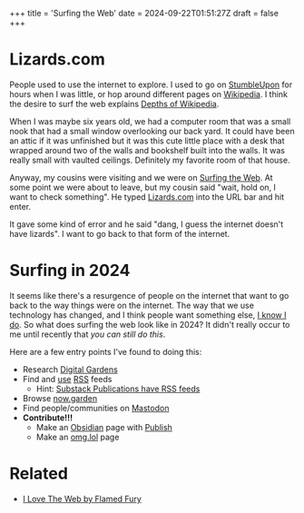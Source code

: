 +++
title = 'Surfing the Web'
date = 2024-09-22T01:51:27Z
draft = false
+++

# Lizards.com
People used to use the internet to explore. I used to go on [StumbleUpon](https://en.wikipedia.org/wiki/StumbleUpon) for hours when I was little, or hop around different pages on [Wikipedia](https://en.wikipedia.org/wiki/Main_Page). I think the desire to surf the web explains [Depths of Wikipedia](https://en.wikipedia.org/wiki/Depths_of_Wikipedia).

When I was maybe six years old, we had a computer room that was a small nook that had a small window overlooking our back yard. It could have been an attic if it was unfinished but it was this cute little place with a desk that wrapped around two of the walls and bookshelf built into the walls. It was really small with vaulted ceilings. Definitely my favorite room of that house.

Anyway, my cousins were visiting and we were on [Surfing the Web](/posts/surfing-the-web). At some point we were about to leave, but my cousin said "wait, hold on, I want to check something". He typed [Lizards.com](https://lizards.com/) into the URL bar and hit enter.

It gave some kind of error and he said "dang, I guess the internet doesn't have lizards". I want to go back to that form of the internet.

# Surfing in 2024
It seems like there's a resurgence of people on the internet that want to go back to the way things were on the internet. The way that we use technology has changed, and I think people want something else, [I know I do](/posts/phones-bad). So what does surfing the web look like in 2024? It didn't really occur to me until recently that *you can still do this*.

Here are a few entry points I've found to doing this:
- Research [Digital Gardens](/posts/digital-gardens)
- Find and [use](https://omnivore.app/) [RSS](https://rss.32bit.cafe/i/) feeds
	- Hint: [Substack Publications have RSS feeds](https://support.substack.com/hc/en-us/articles/360038239391-Is-there-an-RSS-feed-for-my-publication)
- Browse [now.garden](https://now.garden/)
- Find people/communities on [Mastodon](https://en.wikipedia.org/wiki/Mastodon_(social_network))
- **Contribute!!!**
	- Make an [Obsidian](https://obsidian.md/) page with [Publish](https://obsidian.md/publish)
	- Make an [omg.lol](https://omg.lol/) page

# Related
- [I Love The Web by Flamed Fury](https://flamedfury.com/posts/i-love-the-web/)